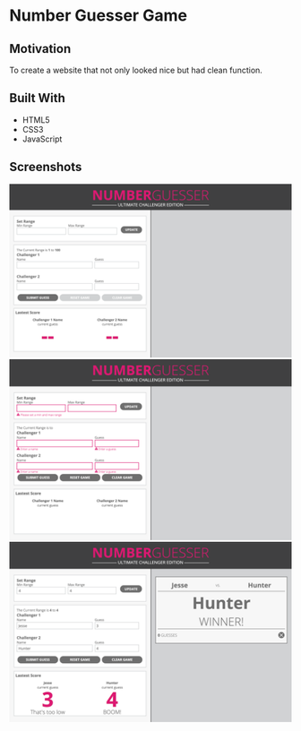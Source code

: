 # Number Guesser Game

## Motivation

To create a website that not only looked nice but had clean function.


## Built With

- HTML5
- CSS3
- JavaScript


## Screenshots

<img src="https://github.com/Jessmaxim303/number-guesser-v2/blob/master/images/screencapture-file-Users-jessemaxim303-number-guesser-v2-index-html-2019-08-29-01_10_16.png" alt="Website screenshot on desktop">
<img src="https://github.com/Jessmaxim303/number-guesser-v2/blob/master/images/screencapture-file-Users-jessemaxim303-number-guesser-v2-index-html-2019-08-29-01_10_55.png" alt="Top of website on mobile">
<img src="https://github.com/Jessmaxim303/number-guesser-v2/blob/master/images/screencapture-file-Users-jessemaxim303-number-guesser-v2-index-html-2019-08-29-01_11_36.png" alt="Website columns on mobile">

